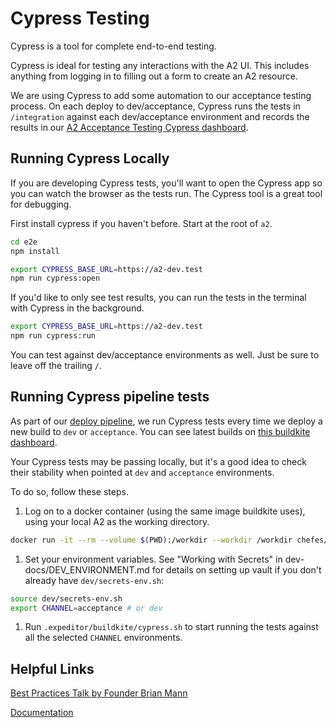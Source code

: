 # Cypress Testing

Cypress is a tool for complete end-to-end testing.

Cypress is ideal for testing any interactions with the A2 UI.
This includes anything from logging in to filling out a form to create an A2 resource.

We are using Cypress to add some automation to our acceptance testing process.
On each deploy to dev/acceptance, Cypress runs the tests in `/integration` against each
dev/acceptance environment and records the results in our [A2 Acceptance Testing Cypress dashboard](https://dashboard.cypress.io/#/projects/yvg8zo/runs).

## Running Cypress Locally

If you are developing Cypress tests, you'll want to open the Cypress app
so you can watch the browser as the tests run. The Cypress tool is a great tool for debugging.

First install cypress if you haven't before. Start at the root of `a2`.

```bash
cd e2e
npm install
```

```bash
export CYPRESS_BASE_URL=https://a2-dev.test
npm run cypress:open
```

If you'd like to only see test results, you can run the tests in the terminal with Cypress in the background.

```bash
export CYPRESS_BASE_URL=https://a2-dev.test
npm run cypress:run
```

You can test against dev/acceptance environments as well.
Just be sure to leave off the trailing `/`.

## Running Cypress pipeline tests

As part of our [deploy pipeline](https://github.com/chef/automate/blob/master/.expeditor/deploy.pipeline.yml),
we run Cypress tests every time we deploy a new build to `dev` or `acceptance`.
You can see latest builds on [this buildkite dashboard](https://buildkite.com/chef/chef-a2-master-deploy-dev/builds).

Your Cypress tests may be passing locally, but it's a good idea to check their stability
when pointed at `dev` and `acceptance` environments.

To do so, follow these steps.

1. Log on to a docker container (using the same image buildkite uses), using your local A2 as the working directory.

  ```bash
  docker run -it --rm --volume $(PWD):/workdir --workdir /workdir chefes/releng-base bash
  ```

1. Set your environment variables. See "Working with Secrets" in
   dev-docs/DEV_ENVIRONMENT.md for details on setting up vault if you
   don't already have `dev/secrets-env.sh`:

  ```bash
  source dev/secrets-env.sh
  export CHANNEL=acceptance # or dev
  ```

1. Run `.expeditor/buildkite/cypress.sh` to start running the tests against all the selected `CHANNEL` environments.

## Helpful Links

[Best Practices Talk by Founder Brian Mann](https://www.youtube.com/watch?v=5XQOK0v_YRE)

[Documentation](https://docs.cypress.io/guides/overview/why-cypress.html#In-a-nutshell)
